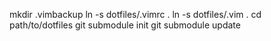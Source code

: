 mkdir .vimbackup
ln -s dotfiles/.vimrc .
ln -s dotfiles/.vim .
cd path/to/dotfiles
git submodule init
git submodule update
